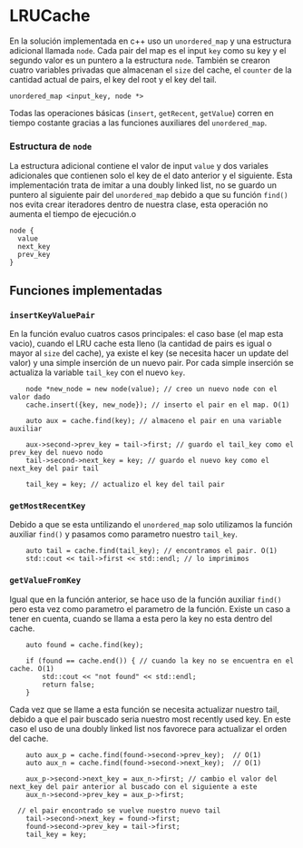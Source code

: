 # LRUCache

En la solución implementada en c++ uso un `unordered_map` y una estructura adicional llamada `node`. Cada pair del map es el input `key` como su key y el segundo valor es un puntero a la estructura `node`. También se crearon cuatro variables privadas que almacenan el `size` del cache, el `counter` de la cantidad actual de pairs, el key del root y el key del tail.
```
unordered_map <input_key, node *>
```
Todas las operaciones básicas (`insert`, `getRecent`, `getValue`) corren en tiempo costante gracias a las funciones auxiliares del `unordered_map`.
### Estructura de `node`
La estructura adicional contiene el valor de input `value` y dos variales adicionales que contienen solo el key de el dato anterior y el siguiente. Esta implementación trata de imitar a una doubly linked list, no se guardo un puntero al siguiente pair del `unordered_map` debido a que su función `find()` nos evita crear iteradores dentro de nuestra clase, esta operación no aumenta el tiempo de ejecución.o
```
node {
  value
  next_key
  prev_key
}
```

## Funciones implementadas
### `insertKeyValuePair`
En la función evaluo cuatros casos principales: el caso base (el map esta vacio), cuando el LRU cache esta lleno (la cantidad de pairs es igual o mayor al `size` del cache), ya existe el key (se necesita hacer un update del valor) y una simple inserción de un nuevo pair. Por cada simple inserción se actualiza la variable `tail_key` con el nuevo `key`.
```
	node *new_node = new node(value); // creo un nuevo node con el valor dado
	cache.insert({key, new_node}); // inserto el pair en el map. O(1)
		
	auto aux = cache.find(key); // almaceno el pair en una variable auxiliar
		
	aux->second->prev_key = tail->first; // guardo el tail_key como el prev_key del nuevo nodo
	tail->second->next_key = key; // guardo el nuevo key como el next_key del pair tail

	tail_key = key; // actualizo el key del tail pair
```

### `getMostRecentKey`
Debido a que se esta untilizando el `unordered_map` solo utilizamos la función auxiliar `find()` y pasamos como parametro nuestro `tail_key`.
```
	auto tail = cache.find(tail_key); // encontramos el pair. O(1)
	std::cout << tail->first << std::endl; // lo imprimimos
```

### `getValueFromKey`
Igual que en la función anterior, se hace uso de la función auxiliar `find()` pero esta vez como parametro el parametro de la función. Existe un caso a tener en cuenta, cuando se llama a esta pero la key no esta dentro del cache.
```
	auto found = cache.find(key);

	if (found == cache.end()) { // cuando la key no se encuentra en el cache. O(1)
		std::cout << "not found" << std::endl;
		return false;		
	}
```
Cada vez que se llame a esta función se necesita actualizar nuestro tail, debido a que el pair buscado seria nuestro most recently used key. En este caso el uso de una doubly linked list nos favorece para actualizar el orden del cache.
```
	auto aux_p = cache.find(found->second->prev_key);  // O(1)
	auto aux_n = cache.find(found->second->next_key);  // O(1)

	aux_p->second->next_key = aux_n->first; // cambio el valor del next_key del pair anterior al buscado con el siguiente a este
	aux_n->second->prev_key = aux_p->first;

  // el pair encontrado se vuelve nuestro nuevo tail 
	tail->second->next_key = found->first;
	found->second->prev_key = tail->first;
	tail_key = key;
```
